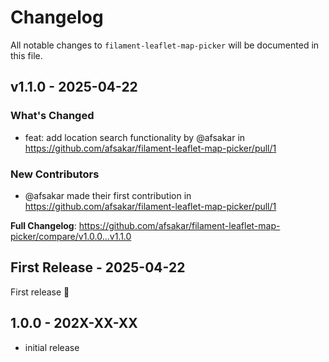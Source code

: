 # Changelog

All notable changes to `filament-leaflet-map-picker` will be documented in this file.

## v1.1.0 - 2025-04-22

### What's Changed

* feat: add location search functionality by @afsakar in https://github.com/afsakar/filament-leaflet-map-picker/pull/1

### New Contributors

* @afsakar made their first contribution in https://github.com/afsakar/filament-leaflet-map-picker/pull/1

**Full Changelog**: https://github.com/afsakar/filament-leaflet-map-picker/compare/v1.0.0...v1.1.0

## First Release - 2025-04-22

First release 🎉

## 1.0.0 - 202X-XX-XX

- initial release
